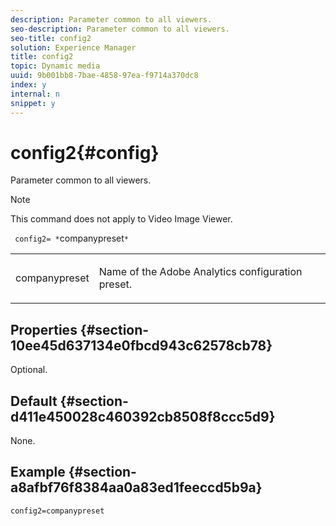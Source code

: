 ```yaml
---
description: Parameter common to all viewers.
seo-description: Parameter common to all viewers.
seo-title: config2
solution: Experience Manager
title: config2
topic: Dynamic media
uuid: 9b001bb8-7bae-4858-97ea-f9714a370dc8
index: y
internal: n
snippet: y
---
```


# config2{#config}

Parameter common to all viewers.

>[!NOTE]
>
>This command does not apply to Video Image Viewer.

` config2= *`companypreset`*`

<table id="table_9B98C97485DD4DEB8A6ECBCE8DF6B886"> 
 <tbody> 
  <tr> 
   <td colname="col1"> <p> <span class="codeph"> <span class="varname"> companypreset</span> </span> </p> </td> 
   <td colname="col2"> <p> Name of the <span class="keyword"> Adobe Analytics</span> configuration preset. </p> </td> 
  </tr> 
 </tbody> 
</table>

## Properties {#section-10ee45d637134e0fbcd943c62578cb78}

Optional.

## Default {#section-d411e450028c460392cb8508f8ccc5d9}

None.

## Example {#section-a8afbf76f8384aa0a83ed1feeccd5b9a}

```
config2=companypreset
```

